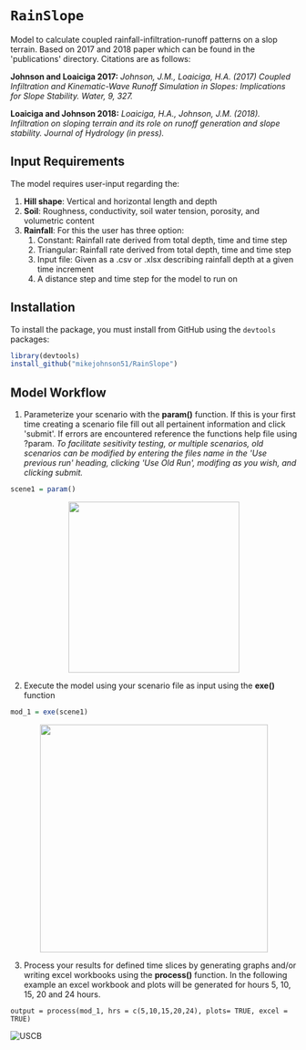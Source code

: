`RainSlope`
================
Model to calculate coupled rainfall-infiltration-runoff patterns on a slop terrain. Based on 2017 and 2018 paper which can be found in the 'publications' directory. Citations are as follows:

**Johnson and Loaiciga 2017:** *Johnson, J.M., Loaiciga, H.A. (2017)	Coupled Infiltration and Kinematic-Wave Runoff Simulation in Slopes: Implications for Slope Stability. Water, 9, 327.*

**Loaiciga and Johnson 2018:** *Loaiciga, H.A., Johnson, J.M. (2018). Infiltration on sloping terrain and its role on runoff generation and slope stability. Journal of Hydrology (in press).*

## Input Requirements
The model requires user-input regarding the:
 1) **Hill shape**: Vertical and horizontal length and depth
 2) **Soil**: Roughness, conductivity, soil water tension, porosity, and volumetric content
 3) **Rainfall**: For this the user has three option:
    1. Constant: Rainfall rate derived from total depth, time and time step
    2. Triangular: Rainfall rate derived from total depth, time and time step
    3. Input file: Given as a .csv or .xlsx describing rainfall depth at a given time increment
    4. A distance step and time step for the model to run on
    
## Installation

To install the  package, you must install from GitHub using the `devtools` packages:

```r
library(devtools)
install_github("mikejohnson51/RainSlope")
```

## Model Workflow

1) Parameterize your scenario with the **param()** function. If this is your first time creating a scenario file fill out all pertainent information and click 'submit'. If errors are encountered reference the functions help file using ?param. *To facilitate sesitivity testing, or multiple scenarios, old scenarios can be modified by entering the files name in the 'Use previous run' heading, clicking 'Use Old Run', modifing as you wish, and clicking submit.*

```r
scene1 = param()
```
<p align="center">
<img src= "https://github.com/mikejohnson51/Rainfall_Infiltration_hillslope/blob/master/imgs/param_ex.png" width="300">
</p>

2) Execute the model using your scenario file as input using the **exe()** function

```r
mod_1 = exe(scene1)
```
<p align="center">
<img src= "https://github.com/mikejohnson51/Rainfall_Infiltration_hillslope/blob/master/imgs/model_run.png" width="400">
</p>

3) Process your results for defined time slices by generating graphs and/or writing excel workbooks using the **process()** function. In the following example an excel workbook and plots will be generated for hours 5, 10, 15, 20 and 24 hours. 

```
output = process(mod_1, hrs = c(5,10,15,20,24), plots= TRUE, excel = TRUE)
```

![USCB](https://upload.wikimedia.org/wikipedia/commons/archive/9/9f/20130715012958%21UCSB_logo.png)

